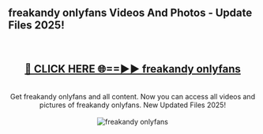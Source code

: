 <h2>freakandy onlyfans Videos And Photos - Update Files 2025!</h2>
<br>
<div align="center">
<h2><a href="https://linkcuts.com/hfmhzwbr" rel="nofollow">🔴 CLICK HERE 🌐==►► freakandy onlyfans</a></h2>
<br>
Get freakandy onlyfans and all content. Now you can access all videos and pictures of freakandy onlyfans. New Updated Files 2025!
<br>
<br>
<a href="https://linkcuts.com/hfmhzwbr" rel="nofollow" data-target="animated-image.originalLink"><img src="https://i.ibb.co.com/WyWwxjT/player-gif2.gif" alt="freakandy onlyfans" style="max-width: 100%; display: inline-block;" data-target="animated-image.originalImage"></a>
</div>
<br>